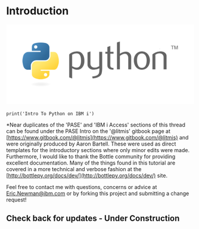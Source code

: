 # Introduction

![](../.gitbook/assets/python_logo_trans.png)

`print('Intro To Python on IBM i')`

\*Near duplicates of the 'PASE' and 'IBM i Access' sections of this thread can be found under the PASE Intro on the '@litmis' gitbook page at [https://www.gitbook.com/@litmis](https://www.gitbook.com/@litmis) and were originally produced by Aaron Bartell. These were used as direct templates for the introductory sections where only minor edits were made. Furthermore, I would like to thank the Bottle community for providing excellent documentation. Many of the things found in this tutorial are covered in a more technical and verbose fashion at the [http://bottlepy.org/docs/dev/](http://bottlepy.org/docs/dev/) site.

Feel free to contact me with questions, concerns or advice at Eric.Newman@ibm.com or by forking this project and submitting a change request!

## Check back for updates - Under Construction

